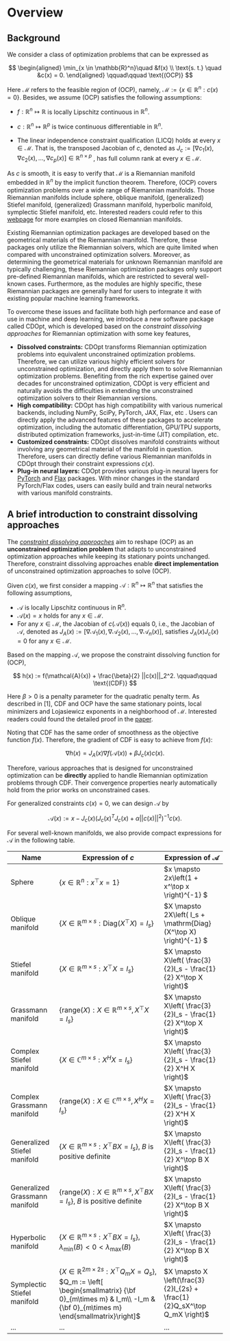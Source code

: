 # Overview

## Background

We consider a class of optimization problems that can be expressed as 


$$
\begin{aligned}
	\min_{x \in \mathbb{R}^n}\quad &f(x) \\
	\text{s. t.} \quad &c(x) = 0.
\end{aligned}
\qquad\qquad \text{(OCP)}
$$


Here $\mathcal{M}$ refers to the feasible region of (OCP), namely, $\mathcal{M} := \{x \in \mathbb{R}^n: c(x) = 0\}$. Besides, we assume (OCP) satisfies the following assumptions:

* $f: \mathbb{R}^n \mapsto \mathbb{R}$ is locally Lipschitz continuous in $\mathbb{R}^n$.

* $c: \mathbb{R}^n \mapsto \mathbb{R}^p$ is twice continuous differentiable in $\mathbb{R}^n$.

* The linear independence constraint qualification (LICQ) holds at every $x \in \mathcal{M}$.  That is, the transposed Jacobian of $c$, denoted as $J_c:= [\nabla c_1(x), \nabla c_2(x), ..., \nabla c_p(x)] \in \mathbb{R}^{n\times p}$ , has full column rank at every $x \in \mathcal{M}$. 

  

As $c$ is smooth,  it is easy to verify that $\mathcal{M}$ is a Riemannian manifold embedded in $\mathbb{R}^n$ by the implicit function theorem. Therefore, (OCP) covers optimization problems over a wide range of Riemannian manifolds. Those Riemannian manifolds include sphere, oblique manifold, (generalized) Stiefel manifold, (generalized) Grassmann manifold, hyperbolic manifold, symplectic Stiefel manifold, etc. Interested readers could refer to this [webpage](https://www.manopt.org/tutorial.html#manifolds) for more examples on closed Riemannian manifolds. 



Existing Riemannian optimization packages are developed based on the geometrical materials of the Riemannian manifold. Therefore, these packages only utilize the Riemannian solvers, which are quite limited when compared with unconstrained optimization solvers. Moreover, as determining the geometrical materials for unknown Riemannian manifold are typically challenging, these Riemannian optimization packages only support pre-defined Riemannian manifolds, which are restricted to several well-known cases. Furthermore, as the modules are highly specific, these Riemannian packages are generally hard for users to integrate it with existing popular machine learning frameworks.



To overcome these issues and facilitate both high performance and ease of use in machine and deep learning, we introduce a new software package called CDOpt, which is developed based on the *constraint dissolving approaches* for Riemannian optimization with some key features,

* **Dissolved constraints:** CDOpt transforms Riemannian optimization problems into equivalent unconstrained optimization problems. Therefore, we can utilize various highly efficient solvers for unconstrained optimization, and directly apply them to solve Riemannian optimization problems. Benefiting from the rich expertise gained over decades for unconstrained optimization, CDOpt is very efficient and naturally avoids the difficulties in extending the unconstrained optimization solvers to their Riemannian versions.
* **High compatibility:** CDOpt has high compatibility with various numerical backends, including NumPy, SciPy, PyTorch, JAX, Flax, etc . Users can directly apply the advanced features of these packages to accelerate optimization, including the automatic differentiation, GPU/TPU supports, distributed optimization frameworks, just-in-time (JIT) compilation, etc.
* **Customized constraints:** CDOpt dissolves manifold constraints without involving any geometrical material of the manifold in question. Therefore, users can directly define various Riemannian manifolds in CDOpt through their constraint expressions $c(x)$.
* **Plug-in neural layers:** CDOpt provides various plug-in neural layers for [PyTorch](https://pytorch.org/) and [Flax](https://flax.readthedocs.io/) packages. With minor changes in the standard PyTorch/Flax codes, users can easily build and train neural networks with various manifold constraints. 





## A brief introduction to constraint dissolving approaches

The *[constraint dissolving approaches](https://arxiv.org/abs/2203.10319)* aim to reshape (OCP) as an **unconstrained optimization problem** that adapts to unconstrained optimization approaches while keeping its stationary points unchanged. Therefore, constraint dissolving approaches enable **direct implementation** of unconstrained optimization approaches to solve (OCP). 

Given $c(x)$, we first consider a mapping $\mathcal{A}: \mathbb{R}^n \mapsto \mathbb{R}^n$ that satisfies the following assumptions,

* $\mathcal{A}$ is locally Lipschitz continuous in $\mathrm{R}^n$.
* $\mathcal{A}(x) = x$ holds for any $x \in \mathcal{M}$.
* For any $x \in \mathcal{M}$, the Jacobian of $c(\mathcal{A}(x))$ equals $0$, i.e., the Jacobian of $\mathcal{A}$, denoted as $J_A(x):=[\nabla \mathcal{A}_1(x), \nabla \mathcal{A}_2(x), ..., \nabla \mathcal{A}_n(x)]$, satisfies $J_A(x) J_c(x) = 0$ for any $x \in \mathcal{M}$. 

Based on the mapping $\mathcal{A}$,  we propose the constraint dissolving function for (OCP),


$$
h(x) := f(\mathcal{A}(x)) + \frac{\beta}{2} ||c(x)||_2^2. \qquad\qquad \text{(CDF)}
$$


Here $\beta > 0$ is a penalty parameter for the quadratic penalty term. As described in [1], CDF and OCP have the same stationary points, local minimizers and Lojasiewicz exponents in a neighborhood of $\mathcal{M}$. Interested readers could found the detailed proof in the [paper](https://arxiv.org/abs/2203.10319).

Noting that CDF has the same order of smoothness as the objective function $f(x)$. Therefore, the gradient of CDF is easy to achieve from $f(x)$:


$$
\nabla h(x) = J_A(x) \nabla f(\mathcal{A}(x)) + \beta J_c(x) c(x).
$$


Therefore, various approaches that is designed for unconstrained optimization can be **directly** applied to handle Riemannian optimization problems through CDF. Their convergence properties nearly automatically hold from the prior works on unconstrained cases. 

For generalized constraints $c(x) = 0$, we can design $\mathcal{A}$ by 


$$
\mathcal{A}(x) := x - J_c(x) \left(J_c(x)^T J_c(x) + \alpha||c(x)||^2  \right)^{-1}c(x).
$$


For several well-known manifolds, we also provide compact expressions for $\mathcal{A}$ in the following table. 

| Name                           | Expression of $c$                                            | Expression of $\mathcal{A}$                                  |
| ------------------------------ | ------------------------------------------------------------ | ------------------------------------------------------------ |
| Sphere                         | $\left\{ x \in \mathbb{R}^{n}: x^\top x = 1 \right\}$        | $x \mapsto 2x\left(1 + x^\top x \right)^{-1} $               |
| Oblique manifold               | $\left\{ X \in \mathbb{R}^{m\times s}: \mathrm{Diag} (X ^\top X) = I_s \right\}$ | $X \mapsto 2X\left( I_s + \mathrm{Diag}(X^\top X) \right)^{-1} $ |
| Stiefel manifold               | $\left\{ X \in \mathbb{R}^{m\times s}: X ^\top X = I_s \right\}$ | $X \mapsto X\left( \frac{3}{2}I_s - \frac{1}{2} X^\top X \right)$ |
| Grassmann manifold             | $\left\{ \mathrm{range}(X): X \in \mathbb{R}^{m\times s}, X ^\top X = I_s \right\}$ | $X \mapsto X\left( \frac{3}{2}I_s - \frac{1}{2} X^\top X \right)$ |
| Complex Stiefel manifold       | $\left\{ X \in \mathbb{C}^{m\times s}: X^H X = I_s \right\}$ | $X \mapsto X\left( \frac{3}{2}I_s - \frac{1}{2} X^H X \right)$ |
| Complex Grassmann manifold     | $\left\{ \mathrm{range}(X): X \in \mathbb{C}^{m\times s},  X^H X = I_s \right\}$ | $X \mapsto X\left( \frac{3}{2}I_s - \frac{1}{2} X^H X \right)$ |
| Generalized Stiefel manifold   | $\left\{ X \in \mathbb{R}^{m\times s}: X ^\top B X = I_s \right\}$, $B$ is positive definite | $X \mapsto X\left( \frac{3}{2}I_s - \frac{1}{2} X^\top B X \right)$ |
| Generalized Grassmann manifold | $\left\{ \mathrm{range}(X): X \in \mathbb{R}^{m\times s}, X ^\top B X = I_s \right\}$, $B$ is positive definite | $X \mapsto X\left( \frac{3}{2}I_s - \frac{1}{2} X^\top B X \right)$ |
| Hyperbolic manifold            | $\left\{ X \in \mathbb{R}^{m\times s}: X ^\top B X = I_s \right\}$, $\lambda_{\min}(B)< 0 < \lambda_{\max}(B)$ | $X \mapsto X\left( \frac{3}{2}I_s - \frac{1}{2} X^\top B X \right)$ |
| Symplectic Stiefel manifold    | $\left\{ X \in \mathbb{R}^{2m\times 2s}: X ^\top Q_m X = Q_s \right\}$, $Q_m := \left[ \begin{smallmatrix}	{\bf 0}_{m\times m} & I_m\\			 -I_m & {\bf 0}_{m\times m}			\end{smallmatrix}\right]$ | $X \mapsto X \left(\frac{3}{2}I_{2s} + \frac{1}{2}Q_sX^\top Q_mX \right)$ |
| ...                            | ...                                                          | ...                                                          |



